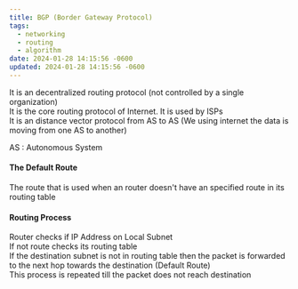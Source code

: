 ```yaml
---
title: BGP (Border Gateway Protocol)
tags:
  - networking
  - routing
  - algorithm
date: 2024-01-28 14:15:56 -0600
updated: 2024-01-28 14:15:56 -0600
---
```


It is an decentralized routing protocol (not controlled by a single organization)  
It is the core routing protocol of Internet. It is used by ISPs  
It is an distance vector protocol from AS to AS (We using internet the data is moving from one AS to another)

AS : Autonomous System

#### The Default Route

The route that is used when an router doesn't have an specified route in its routing table

#### Routing Process

Router checks if IP Address on Local Subnet  
If not route checks its routing table  
If the destination subnet is not in routing table then the packet is forwarded to the next hop towards the destination (Default Route)  
This process is repeated till the packet does not reach destination
